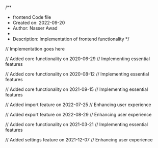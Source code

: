 /**
 * frontend Code file
 * Created on: 2022-09-20
 * Author: Nasser Awad
 *
 * Description: Implementation of frontend functionality
 */
 
// Implementation goes here


// Added core functionality on 2020-06-29
// Implementing essential features

// Added core functionality on 2020-08-12
// Implementing essential features

// Added core functionality on 2021-09-15
// Implementing essential features

// Added import feature on 2022-07-25
// Enhancing user experience

// Added export feature on 2022-08-29
// Enhancing user experience

// Added core functionality on 2021-03-21
// Implementing essential features

// Added settings feature on 2021-12-07
// Enhancing user experience
